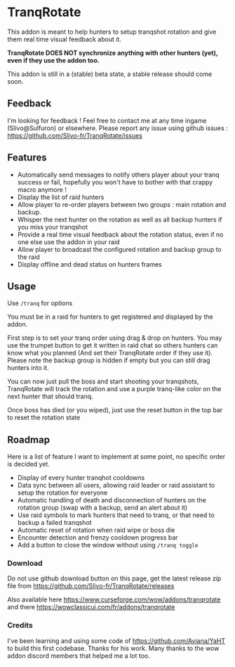 # TranqRotate

This addon is meant to help hunters to setup tranqshot rotation and give them real time visual feedback about it.

**TranqRotate DOES NOT synchronize anything with other hunters (yet), even if they use the addon too.**

This addon is still in a (stable) beta state, a stable release should come soon.

## Feedback

I'm looking for feedback ! Feel free to contact me at any time ingame (Slivo@Sulfuron) or elsewhere. 
Please report any issue using github issues : https://github.com/Slivo-fr/TranqRotate/issues

## Features

- Automatically send messages to notify others player about your tranq success or fail, hopefully you won't have to bother with that crappy macro anymore !
- Display the list of raid hunters
- Allow player to re-order players between two groups : main rotation and backup.
- Whisper the next hunter on the rotation as well as all backup hunters if you miss your tranqshot
- Provide a real time visual feedback about the rotation status, even if no one else use the addon in your raid
- Allow player to broadcast the configured rotation and backup group to the raid
- Display offline and dead status on hunters frames

## Usage
 
Use `/tranq` for options

You must be in a raid for hunters to get registered and displayed by the addon.

First step is to set your tranq order using drag & drop on hunters. You may use the trumpet button to get it written in raid chat so others hunters can know what you planned (And set their TranqRotate order if they use it). Please note the backup group is hidden if empty but you can still drag hunters into it.

You can now just pull the boss and start shooting your tranqshots, TranqRotate will track the rotation and use a purple tranq-like color on the next hunter that should tranq.

Once boss has died (or you wiped), just use the reset button in the top bar to reset the rotation state

## Roadmap

Here is a list of feature I want to implement at some point, no specific order is decided yet.

- Display of every hunter tranqhot cooldowns
- Data sync between all users, allowing raid leader or raid assistant to setup the rotation for everyone
- Automatic handling of death and disconnection of hunters on the rotation group (swap with a backup, send an alert about it)
- Use raid symbols to mark hunters that need to tranq, or that need to backup a failed tranqshot
- Automatic reset of rotation when raid wipe or boss die
- Encounter detection and frenzy cooldown progress bar
- Add a button to close the window without using `/tranq toggle`

### Download

Do not use github download button on this page, get the latest release zip file from https://github.com/Slivo-fr/TranqRotate/releases

Also available here https://www.curseforge.com/wow/addons/tranqrotate and there https://wowclassicui.com/fr/addons/tranqrotate

### Credits

I've been learning and using some code of https://github.com/Aviana/YaHT to build this first codebase. Thanks for his work.
Many thanks to the wow addon discord members that helped me a lot too.


